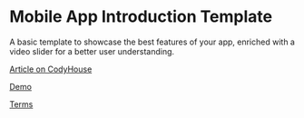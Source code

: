 Mobile App Introduction Template
=========
A basic template to showcase the best features of your app, enriched with a video slider for a better user understanding.

[Article on CodyHouse](http://codyhouse.co/gem/app-introduction-template/)

[Demo](http://codyhouse.co/demo/app-introduction-template/index.html)
 
[Terms](http://codyhouse.co/terms/)
